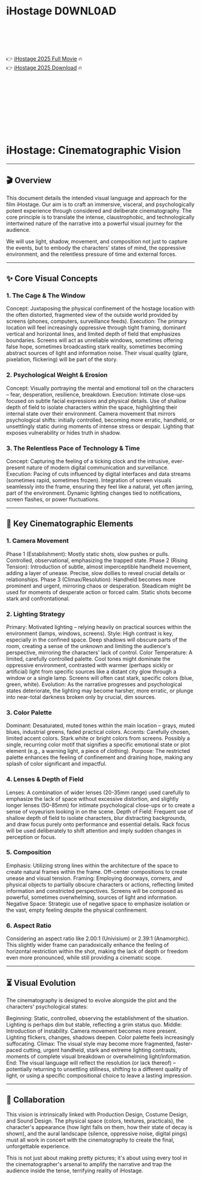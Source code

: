 # iHostage D0WNL0AD

<br><br><br><br>


👉 <a href="https://Scott-helmbettritreu1989.github.io/tnrgbemylh/">iHostage 2025 Full Movie</a> 🔥
<br>
👉 <a href="https://Scott-helmbettritreu1989.github.io/tnrgbemylh/">iHostage 2025 Download</a> 🔥


<br><br><br><br><br><br><br><br>



# iHostage: Cinematographic Vision

---

## 🎬 Overview

This document details the intended visual language and approach for the film iHostage. Our aim is to craft an immersive, visceral, and psychologically potent experience through considered and deliberate cinematography. The core principle is to translate the intense, claustrophobic, and technologically intertwined nature of the narrative into a powerful visual journey for the audience.

We will use light, shadow, movement, and composition not just to capture the events, but to embody the characters' states of mind, the oppressive environment, and the relentless pressure of time and external forces.

---

## ✨ Core Visual Concepts

### 1. The Cage & The Window

   Concept: Juxtaposing the physical confinement of the hostage location with the often distorted, fragmented view of the outside world provided by screens (phones, computers, surveillance feeds).
   Execution:
       The primary location will feel increasingly oppressive through tight framing, dominant vertical and horizontal lines, and limited depth of field that emphasizes boundaries.
       Screens will act as unreliable windows, sometimes offering false hope, sometimes broadcasting stark reality, sometimes becoming abstract sources of light and information noise. Their visual quality (glare, pixelation, flickering) will be part of the story.

### 2. Psychological Weight & Erosion

   Concept: Visually portraying the mental and emotional toll on the characters – fear, desperation, resilience, breakdown.
   Execution:
       Intimate close-ups focused on subtle facial expressions and physical details.
       Use of shallow depth of field to isolate characters within the space, highlighting their internal state over their environment.
       Camera movement that mirrors psychological shifts: initially controlled, becoming more erratic, handheld, or unsettlingly static during moments of intense stress or despair.
       Lighting that exposes vulnerability or hides truth in shadow.

### 3. The Relentless Pace of Technology & Time

   Concept: Capturing the feeling of a ticking clock and the intrusive, ever-present nature of modern digital communication and surveillance.
   Execution:
       Pacing of cuts influenced by digital interfaces and data streams (sometimes rapid, sometimes frozen).
       Integration of screen visuals seamlessly into the frame, ensuring they feel like a natural, yet often jarring, part of the environment.
       Dynamic lighting changes tied to notifications, screen flashes, or power fluctuations.

---

## 🎥 Key Cinematographic Elements

### 1. Camera Movement

   Phase 1 (Establishment): Mostly static shots, slow pushes or pulls. Controlled, observational, emphasizing the trapped state.
   Phase 2 (Rising Tension): Introduction of subtle, almost imperceptible handheld movement, adding a layer of unease. Precise, slow dollies to reveal crucial details or relationships.
   Phase 3 (Climax/Resolution): Handheld becomes more prominent and urgent, mirroring chaos or desperation. Steadicam might be used for moments of desperate action or forced calm. Static shots become stark and confrontational.

### 2. Lighting Strategy

   Primary: Motivated lighting – relying heavily on practical sources within the environment (lamps, windows, screens).
   Style: High contrast is key, especially in the confined space. Deep shadows will obscure parts of the room, creating a sense of the unknown and limiting the audience's perspective, mirroring the characters' lack of control.
   Color Temperature: A limited, carefully controlled palette. Cool tones might dominate the oppressive environment, contrasted with warmer (perhaps sickly or artificial) light from specific sources like a distant city glow through a window or a single lamp. Screens will often cast stark, specific colors (blue, green, white).
   Evolution: As the narrative progresses and psychological states deteriorate, the lighting may become harsher, more erratic, or plunge into near-total darkness broken only by crucial, dim sources.

### 3. Color Palette

   Dominant: Desaturated, muted tones within the main location – grays, muted blues, industrial greens, faded practical colors.
   Accents: Carefully chosen, limited accent colors. Stark white or bright colors from screens. Possibly a single, recurring color motif that signifies a specific emotional state or plot element (e.g., a warning light, a piece of clothing).
   Purpose: The restricted palette enhances the feeling of confinement and draining hope, making any splash of color significant and impactful.

### 4. Lenses & Depth of Field

   Lenses: A combination of wider lenses (20-35mm range) used carefully to emphasize the lack of space without excessive distortion, and slightly longer lenses (50-85mm) for intimate psychological close-ups or to create a sense of voyeurism looking in on the scene.
   Depth of Field: Frequent use of shallow depth of field to isolate characters, blur distracting backgrounds, and draw focus purely onto performance and essential details. Rack focus will be used deliberately to shift attention and imply sudden changes in perception or focus.

### 5. Composition

   Emphasis: Utilizing strong lines within the architecture of the space to create natural frames within the frame. Off-center compositions to create unease and visual tension.
   Framing: Employing doorways, corners, and physical objects to partially obscure characters or actions, reflecting limited information and constricted perspectives. Screens will be composed as powerful, sometimes overwhelming, sources of light and information.
   Negative Space: Strategic use of negative space to emphasize isolation or the vast, empty feeling despite the physical confinement.

### 6. Aspect Ratio

   Considering an aspect ratio like 2.00:1 (Univisium) or 2.39:1 (Anamorphic). This slightly wider frame can paradoxically enhance the feeling of horizontal restriction within the shot, making the lack of depth or freedom even more pronounced, while still providing a cinematic scope.

---

## ⏳ Visual Evolution

The cinematography is designed to evolve alongside the plot and the characters' psychological states:

   Beginning: Static, controlled, observing the establishment of the situation. Lighting is perhaps dim but stable, reflecting a grim status quo.
   Middle: Introduction of instability. Camera movement becomes more present. Lighting flickers, changes, shadows deepen. Color palette feels increasingly suffocating.
   Climax: The visual style may become more fragmented, faster-paced cutting, urgent handheld, stark and extreme lighting contrasts, moments of complete visual breakdown or overwhelming light/information.
   End: The visual language will reflect the resolution (or lack thereof) – potentially returning to unsettling stillness, shifting to a different quality of light, or using a specific compositional choice to leave a lasting impression.

---

## 🤝 Collaboration

This vision is intrinsically linked with Production Design, Costume Design, and Sound Design. The physical space (colors, textures, practicals), the character's appearance (how light falls on them, how their state of decay is shown), and the aural landscape (silence, oppressive noise, digital pings) must all work in concert with the cinematography to create the final, unforgettable experience.

This is not just about making pretty pictures; it's about using every tool in the cinematographer's arsenal to amplify the narrative and trap the audience inside the tense, terrifying reality of iHostage.


